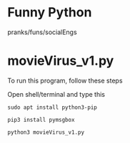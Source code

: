 # Funny Python

pranks/funs/socialEngs

# movieVirus_v1.py

To run this program, follow these steps

Open shell/terminal and type this

`sudo apt install python3-pip`

`pip3 install pymsgbox`

`python3 movieVirus_v1.py`
